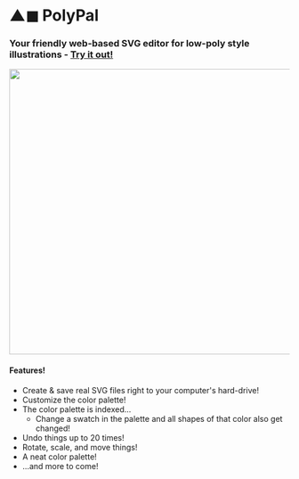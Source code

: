 # ▲◼ PolyPal
### Your friendly web-based SVG editor for low-poly style illustrations - [Try it out!](https://flukeout.github.io/PolyPal/)

<img src="https://flukeout.github.io/PolyPal/images/screenshot.png" width="512"/>

#### Features!

* Create & save real SVG files right to your computer's hard-drive!
* Customize the color palette!
* The color palette is indexed...
  * Change a swatch in the palette and all shapes of that color also get changed!
* Undo things up to 20 times!
* Rotate, scale, and move things!
* A neat color palette!
* ...and more to come!




